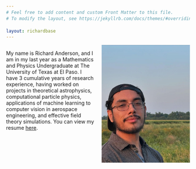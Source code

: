 ```yaml
---
# Feel free to add content and custom Front Matter to this file.
# To modify the layout, see https://jekyllrb.com/docs/themes/#overriding-theme-defaults

layout: richardbase
---
```


<div style="display: flex;">
  <!-- Left Column for Text -->
  <div style="flex: 1; padding-right: 20px;">
    <p>My name is Richard Anderson, and I am in my last year as a Mathematics and Physics Undergraduate at The University of Texas at El Paso. I have 3 cumulative years of research experience, having worked on projects in theoretical astrophysics, computational particle physics, applications of machine learning to computer vision in aerospace engineering, and effective field theory simulations. You can view my resume <a href="{{ '/assets/files/resume.pdf' | relative_url }}">here</a>.</p>
  </div>
  
  <!-- Right Column for Image -->
  <div style="flex: 1;">
    <img src="/assets/files/pictureofme.jpg" alt="Picture of Me" style="max-width: 100%; height: auto;">
  </div>
</div>

